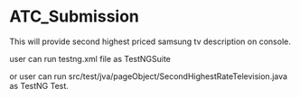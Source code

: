 # ATC_Submission
This will provide second highest priced samsung tv description on console.

user can run testng.xml file as TestNGSuite

or user can run src/test/jva/pageObject/SecondHighestRateTelevision.java as TestNG Test.
